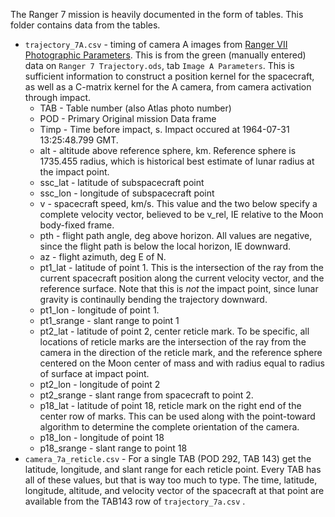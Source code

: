 The Ranger 7 mission is heavily documented
in the form of tables. This folder contains
data from the tables.

* `trajectory_7A.csv` - timing of camera A
  images from [Ranger VII Photographic Parameters](https://ntrs.nasa.gov/citations/19670002488).
  This is from the green (manually entered) data
  on `Ranger 7 Trajectory.ods`, tab `Image A Parameters`.
  This is sufficient information to construct a position
  kernel for the spacecraft, as well as a C-matrix kernel for
  the A camera, from camera activation through impact.
  * TAB - Table number (also Atlas photo number)
  * POD - Primary Original mission Data frame
  * Timp - Time before impact, s. Impact occured
    at 1964-07-31 13:25:48.799 GMT.
  * alt - altitude above reference sphere, km.
    Reference sphere is 1735.455 radius, which
    is historical best estimate of lunar radius
    at the impact point.
  * ssc_lat - latitude of subspacecraft point
  * ssc_lon - longitude of subspacecraft point
  * v - spacecraft speed, km/s. This value and the
    two below specify a complete velocity vector,
    believed to be v_rel, IE relative to the Moon
    body-fixed frame.
  * pth - flight path angle, deg above horizon. 
    All values are negative, since the flight path
    is below the local horizon, IE downward.
  * az - flight azimuth, deg E of N.
  * pt1_lat - latitude of point 1. This is the intersection
    of the ray from the current spacecraft position along
    the current velocity vector, and the reference surface.
    Note that this is *not* the impact point, since lunar
    gravity is continaully bending the trajectory downward.
  * pt1_lon - longitude of point 1.
  * pt1_srange - slant range to point 1
  * pt2_lat - latitude of point 2, center reticle mark.
    To be specific, all locations of reticle marks are
    the intersection of the ray from the camera in the
    direction of the reticle mark, and the reference
    sphere centered on the Moon center of mass and with
    radius equal to radius of surface at impact point.
  * pt2_lon - longitude of point 2
  * pt2_srange - slant range from spacecraft to point 2.
  * p18_lat - latitude of point 18, reticle mark on the
    right end of the center row of marks. This can be
    used along with the point-toward algorithm to determine
    the complete orientation of the camera.
  * p18_lon - longitude of point 18
  * p18_srange - slant range to point 18
* `camera_7a_reticle.csv` - For a single TAB (POD 292, TAB 143)
  get the latitude, longitude, and slant range for each
  reticle point. Every TAB has all of these values, but
  that is way too much to type. The time, latitude, longitude,
  altitude, and velocity vector of the spacecraft at that point 
  are available from the TAB143 row of `trajectory_7a.csv` .